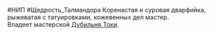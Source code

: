 #НИП #Щедрость_Талмандора 
Коренастая и суровая дварфийка, рыжеватая с татуировками, кожевенных дел мастер.  
Владеет мастерской [Дубильня Токи](Места/Анкорато/Щедрость%20Талмандора/Дубильня%20Токи.md). 